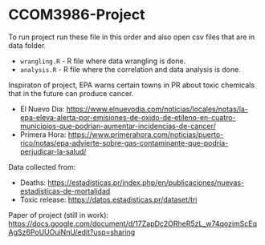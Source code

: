 # CCOM3986-Project

To run project run these file in this order and also open csv files that are in data folder. 

* `wrangling.R` - R file where data wrangling is done. 
* `analysis.R` - R file where the correlation and data analysis is done.

Inspiraton of project, EPA warns certain towns in PR about toxic chemicals that in the future can produce cancer. 
* El Nuevo Dia: https://www.elnuevodia.com/noticias/locales/notas/la-epa-eleva-alerta-por-emisiones-de-oxido-de-etileno-en-cuatro-municipios-que-podrian-aumentar-incidencias-de-cancer/
* Primera Hora: https://www.primerahora.com/noticias/puerto-rico/notas/epa-advierte-sobre-gas-contaminante-que-podria-perjudicar-la-salud/


Data collected from: 
* Deaths: https://estadisticas.pr/index.php/en/publicaciones/nuevas-estadisticas-de-mortalidad
* Toxic release: https://datos.estadisticas.pr/dataset/tri


Paper of project (still in work): https://docs.google.com/document/d/17ZapDc2ORheR5zL_w74qozimScEqAgSz6PoUUOuiNnU/edit?usp=sharing

